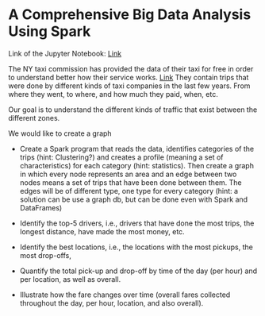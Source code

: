 # A Comprehensive Big Data Analysis Using Spark

Link of the Jupyter Notebook: [Link](https://github.com/Kooroshoo/Big-data-project/blob/master/pyspark_code.ipynb)

The NY taxi commission has provided the data of their taxi for free in order to understand better how their service
works. [Link](https://www1.nyc.gov/site/tlc/about/tlc-trip-record-data.page)
They contain trips that were done by different kinds of taxi companies in the last few years.
From where they went, to where, and how much they paid, when, etc.

Our goal is to understand the different kinds of traffic that exist between the different zones.

We would like to create a graph
- Create a Spark program that reads the data, identifies categories of the trips (hint: Clustering?) and creates a
profile (meaning a set of characteristics) for each category (hint: statistics). Then create a graph in which every
node represents an area and an edge between two nodes means a set of trips that have been done between
them. The edges will be of different type, one type for every category (hint: a solution can be use a graph db,
but can be done even with Spark and DataFrames)

- Identify the top-5 drivers, i.e., drivers that have done the most trips, the longest distance, have made the most
money, etc.

- Identify the best locations, i.e., the locations with the most pickups, the most drop-offs,

- Quantify the total pick-up and drop-off by time of the day (per hour) and per location, as well as overall.

- Illustrate how the fare changes over time (overall fares collected throughout the day, per hour, location, and
also overall).

